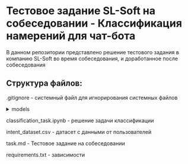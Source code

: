 # Тестовое задание SL-Soft на собеседовании - Классификация намерений для чат-бота

В данном репозитории представлено решение тестового задания в компанию SL-Soft во время собеседования, и доработанное после собеседования

## Структура файлов: 

.gitignore - системный файл для игнорирования системных файлов

<details><summary>models</summary>
        
        В папке содержаться веса обученных моделей, для последующего их использования.
        - minilim_classifier - дообученный трансформер
        - label_encoder.pkl - перекодировщик таргетной колонки 
        - log_reg_bert.pkl -  логистическая регрессия с входными эмбедингами от трансформерной архитектуры
        - log_reg.pkl - простая логистическая регрессия
        - logistic_model.pt - самописная модель логистической регресси с двумя дополнительными линейными слоями
        - vectorizer_log_reg.pkl - векторизатор для логистической регрессии TF-IDF
        
</details>


classification_task.ipynb - решение задачи классификации

intent_dataset.csv - датасет с данными от пользователей

task.md -  Тестовое задание на собеседовании

requirements.txt - зависимости
